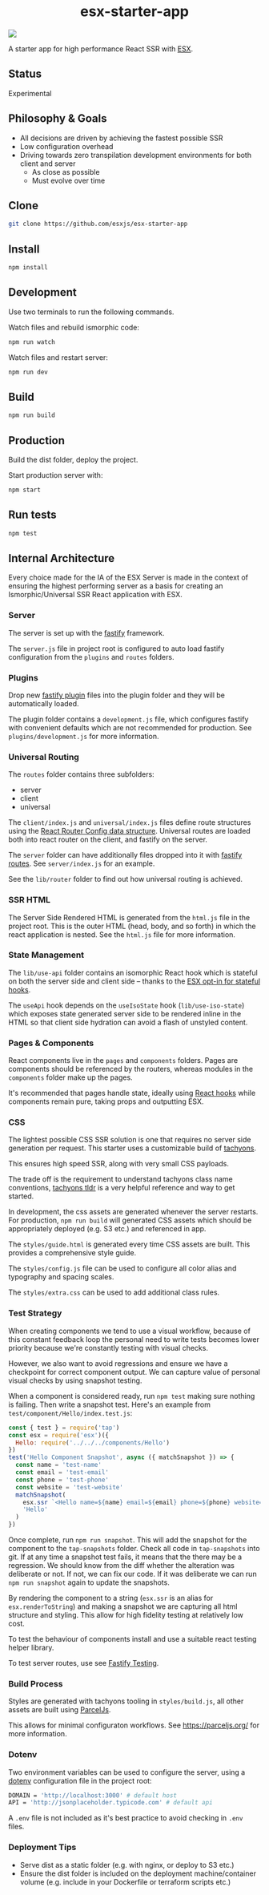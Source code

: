 <h1 align="center">esx-starter-app</h1>
<p>
  <img src="https://img.shields.io/badge/version-1.0.0-blue.svg?cacheSeconds=2592000" />
</p>

A starter app for high performance React SSR with [ESX](https://github.com/esxjs/esx).

## Status

Experimental

## Philosophy & Goals

* All decisions are driven by achieving the fastest possible SSR
* Low configuration overhead
* Driving towards zero transpilation development environments for both client and server
  * As close as possible
  * Must evolve over time

## Clone

```sh
git clone https://github.com/esxjs/esx-starter-app
```

## Install

```sh
npm install
```


## Development

Use two terminals to run the following commands.

Watch files and rebuild ismorphic code:

```sh
npm run watch
```

Watch files and restart server:

```sh
npm run dev
```

## Build

```sh
npm run build
```

## Production

Build the dist folder, deploy the project. 

Start production server with:

```sh
npm start
```

## Run tests

```sh
npm test
```

## Internal Architecture

Every choice made for the IA of the ESX Server is made in the context of ensuring
the highest performing server as a basis for creating an Ismorphic/Universal SSR React application with ESX.

### Server

The server is set up with the [fastify](https://fastify.io) framework.

The `server.js` file in project root is configured to auto load fastify 
configuration from the `plugins` and `routes` folders.

### Plugins

Drop new [fastify plugin](https://www.fastify.io/docs/latest/Plugins/) files
into the plugin folder and they will be automatically loaded. 

The plugin folder contains a `development.js` file, which configures fastify
with convenient defaults which are not recommended for production. See `plugins/development.js` for more information.

### Universal Routing

The `routes` folder contains three subfolders:

* server
* client
* universal


The `client/index.js` and `universal/index.js` files define route structures
using the [React Router Config data structure](https://github.com/ReactTraining/react-router/tree/master/packages/react-router-config). Universal routes are loaded
both into react router on the client, and fastify on the server.

The `server` folder can have additionally files dropped into it with [fastify routes](https://www.fastify.io/docs/latest/Routes/). See `server/index.js` for an example.

See the `lib/router` folder to find out how universal routing is achieved.

### SSR HTML

The Server Side Rendered HTML is generated from the `html.js` file in the 
project root. This is the outer HTML (head, body, and so forth) in which
the react application is nested. See the `html.js` file for more information.

### State Management

The `lib/use-api` folder contains an isomorphic React hook which is stateful
on both the server side and client side – thanks to the [ESX opt-in for
stateful hooks](https://github.com/esxjs/esx#createesxssroptionhooks-mode-compatiblestateful). 

The `useApi` hook depends on the  `useIsoState` hook (`lib/use-iso-state`) which
exposes state generated server side to be rendered inline in the HTML so that
client side hydration can avoid a flash of unstyled content.


### Pages & Components

React components live in the `pages` and `components` folders. Pages are 
components should be referenced by the routers, whereas modules in 
the `components` folder make up the pages.

It's recommended that pages handle state, ideally using [React hooks](https://reactjs.org/docs/hooks-intro.html) while components remain pure, taking props
and outputting ESX.

### CSS

The lightest possible CSS SSR solution is one that requires no server
side generation per request. This starter uses a customizable build
of [tachyons](https://tachyons.io).

This ensures high speed SSR, along with very small CSS payloads.

The trade off is the requirement to understand tachyons class name conventions, 
[tachyons tldr](https://tachyons-tldr.now.sh/#/classes) is a very helpful reference
and way to get started.

In development, the css assets are generated whenever the server restarts.
For production, `npm run build` will generated CSS assets which should be
appropriately deployed (e.g. S3 etc.) and referenced in app.

The `styles/guide.html` is generated every time CSS assets are built. 
This provides a comprehensive style guide. 

The `styles/config.js` file can be used to configure all color alias
and typography and spacing scales.

The `styles/extra.css` can be used to add additional class rules.

### Test Strategy

When creating components we tend to use a visual workflow, because 
of this constant feedback loop the personal need to write tests becomes
lower priority because we're constantly testing with visual checks. 

However, we also want to avoid regressions and ensure we have a
checkpoint for correct component output. We can capture value of
personal visual checks by using snapshot testing. 

When a component is considered ready, run `npm test` making sure
nothing is failing. Then write a snapshot test. Here's an example
from `test/component/Hello/index.test.js`:

```js
const { test } = require('tap')
const esx = require('esx')({
  Hello: require('../../../components/Hello')
})
test('Hello Component Snapshot', async ({ matchSnapshot }) => {
  const name = 'test-name'
  const email = 'test-email'
  const phone = 'test-phone'
  const website = 'test-website'
  matchSnapshot(
    esx.ssr `<Hello name=${name} email=${email} phone=${phone} website=${website}/>`,
    'Hello'
  )
})
```

Once complete, run `npm run snapshot`. This will add the snapshot for the component
to the `tap-snapshots` folder. Check all code in `tap-snapshots` into git. If at 
any time a snapshot test fails, it means that the there may be a regression. 
We should know from the diff whether the alteration was deliberate or not.
If not, we can fix our code. If it was deliberate we can run `npm run snapshot`
again to update the snapshots. 

By rendering the component to a string (`esx.ssr` is an alias for `esx.renderToString`)
and making a snapshot we are capturing all html structure and styling.
This allow for high fidelity testing at relatively low cost.

To test the behaviour of components install and use a suitable react testing helper
library. 

To test server routes, use see [Fastify Testing](https://github.com/fastify/fastify/blob/master/docs/Testing.md).


### Build Process

Styles are generated with tachyons tooling in `styles/build.js`, all
other assets are built using [ParcelJs](https://parceljs.org/).

This allows for minimal configuraton workflows. See <https://parceljs.org/>
for more information.


### Dotenv

Two environment variables can be used to configure the server, using
a [dotenv](https://github.com/motdotla/dotenv#readme) configuration file
in the project root:

```sh
DOMAIN = 'http://localhost:3000' # default host
API = 'http://jsonplaceholder.typicode.com' # default api
```

A `.env` file is not included as it's best practice to avoid checking 
in `.env` files.

### Deployment Tips

* Serve dist as a static folder (e.g. with nginx, or deploy to S3 etc.)
* Ensure the dist folder is included on the deployment machine/container volume (e.g. include in your Dockerfile or terraform scripts etc.)
